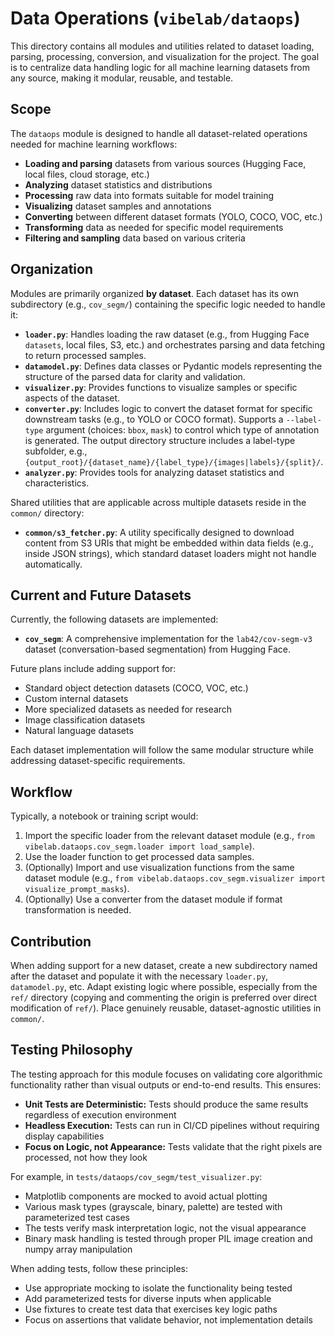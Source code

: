 # Data Operations (`vibelab/dataops`)

This directory contains all modules and utilities related to dataset loading, parsing, processing, conversion, and visualization for the project. The goal is to centralize data handling logic for all machine learning datasets from any source, making it modular, reusable, and testable.

## Scope

The `dataops` module is designed to handle all dataset-related operations needed for machine learning workflows:

* **Loading and parsing** datasets from various sources (Hugging Face, local files, cloud storage, etc.)
* **Analyzing** dataset statistics and distributions
* **Processing** raw data into formats suitable for model training
* **Visualizing** dataset samples and annotations
* **Converting** between different dataset formats (YOLO, COCO, VOC, etc.)
* **Transforming** data as needed for specific model requirements
* **Filtering and sampling** data based on various criteria

## Organization

Modules are primarily organized **by dataset**. Each dataset has its own subdirectory (e.g., `cov_segm/`) containing the specific logic needed to handle it:

*   **`loader.py`**: Handles loading the raw dataset (e.g., from Hugging Face `datasets`, local files, S3, etc.) and orchestrates parsing and data fetching to return processed samples.
*   **`datamodel.py`**: Defines data classes or Pydantic models representing the structure of the parsed data for clarity and validation.
*   **`visualizer.py`**: Provides functions to visualize samples or specific aspects of the dataset.
*   **`converter.py`**: Includes logic to convert the dataset format for specific downstream tasks (e.g., to YOLO or COCO format). Supports a `--label-type` argument (choices: `bbox`, `mask`) to control which type of annotation is generated. The output directory structure includes a label-type subfolder, e.g., `{output_root}/{dataset_name}/{label_type}/{images|labels}/{split}/`.
*   **`analyzer.py`**: Provides tools for analyzing dataset statistics and characteristics.

Shared utilities that are applicable across multiple datasets reside in the `common/` directory:

*   **`common/s3_fetcher.py`**: A utility specifically designed to download content from S3 URIs that might be embedded within data fields (e.g., inside JSON strings), which standard dataset loaders might not handle automatically.

## Current and Future Datasets

Currently, the following datasets are implemented:

* **`cov_segm`**: A comprehensive implementation for the `lab42/cov-segm-v3` dataset (conversation-based segmentation) from Hugging Face.

Future plans include adding support for:

* Standard object detection datasets (COCO, VOC, etc.)
* Custom internal datasets
* More specialized datasets as needed for research
* Image classification datasets
* Natural language datasets

Each dataset implementation will follow the same modular structure while addressing dataset-specific requirements.

## Workflow

Typically, a notebook or training script would:
1. Import the specific loader from the relevant dataset module (e.g., `from vibelab.dataops.cov_segm.loader import load_sample`).
2. Use the loader function to get processed data samples.
3. (Optionally) Import and use visualization functions from the same dataset module (e.g., `from vibelab.dataops.cov_segm.visualizer import visualize_prompt_masks`).
4. (Optionally) Use a converter from the dataset module if format transformation is needed.

## Contribution

When adding support for a new dataset, create a new subdirectory named after the dataset and populate it with the necessary `loader.py`, `datamodel.py`, etc. Adapt existing logic where possible, especially from the `ref/` directory (copying and commenting the origin is preferred over direct modification of `ref/`). Place genuinely reusable, dataset-agnostic utilities in `common/`.

## Testing Philosophy

The testing approach for this module focuses on validating core algorithmic functionality rather than visual outputs or end-to-end results. This ensures:

- **Unit Tests are Deterministic:** Tests should produce the same results regardless of execution environment
- **Headless Execution:** Tests can run in CI/CD pipelines without requiring display capabilities
- **Focus on Logic, not Appearance:** Tests validate that the right pixels are processed, not how they look

For example, in `tests/dataops/cov_segm/test_visualizer.py`:
- Matplotlib components are mocked to avoid actual plotting
- Various mask types (grayscale, binary, palette) are tested with parameterized test cases
- The tests verify mask interpretation logic, not the visual appearance
- Binary mask handling is tested through proper PIL image creation and numpy array manipulation

When adding tests, follow these principles:
- Use appropriate mocking to isolate the functionality being tested
- Add parameterized tests for diverse inputs when applicable
- Use fixtures to create test data that exercises key logic paths
- Focus on assertions that validate behavior, not implementation details